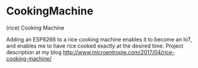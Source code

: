 # CookingMachine
(rice) Cooking Machine

Adding an ESP8266 to a rice cooking machine enables it to become an IoT, and enables me to have rice cooked exactly at the desired time.
Project description at my blog http://www.microentropie.com/2017/04/rice-cooking-machine/

